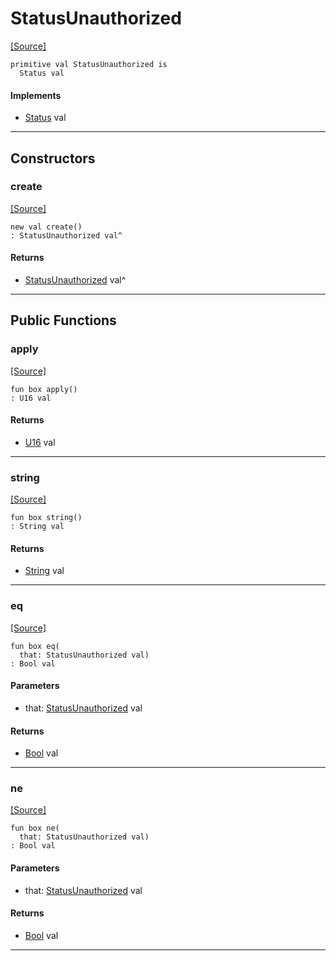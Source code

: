# StatusUnauthorized
<span class="source-link">[[Source]](src/http_server/status.md#L71)</span>
```pony
primitive val StatusUnauthorized is
  Status val
```

#### Implements

* [Status](http_server-Status.md) val

---

## Constructors

### create
<span class="source-link">[[Source]](src/http_server/status.md#L71)</span>


```pony
new val create()
: StatusUnauthorized val^
```

#### Returns

* [StatusUnauthorized](http_server-StatusUnauthorized.md) val^

---

## Public Functions

### apply
<span class="source-link">[[Source]](src/http_server/status.md#L72)</span>


```pony
fun box apply()
: U16 val
```

#### Returns

* [U16](builtin-U16.md) val

---

### string
<span class="source-link">[[Source]](src/http_server/status.md#L73)</span>


```pony
fun box string()
: String val
```

#### Returns

* [String](builtin-String.md) val

---

### eq
<span class="source-link">[[Source]](src/http_server/status.md#L72)</span>


```pony
fun box eq(
  that: StatusUnauthorized val)
: Bool val
```
#### Parameters

*   that: [StatusUnauthorized](http_server-StatusUnauthorized.md) val

#### Returns

* [Bool](builtin-Bool.md) val

---

### ne
<span class="source-link">[[Source]](src/http_server/status.md#L72)</span>


```pony
fun box ne(
  that: StatusUnauthorized val)
: Bool val
```
#### Parameters

*   that: [StatusUnauthorized](http_server-StatusUnauthorized.md) val

#### Returns

* [Bool](builtin-Bool.md) val

---

